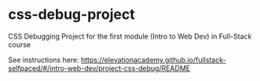 # css-debug-project
CSS Debugging Project for the first module (Intro to Web Dev) in Full-Stack course

See instructions here: https://elevationacademy.github.io/fullstack-selfpaced/#/intro-web-dev/project-css-debug/README